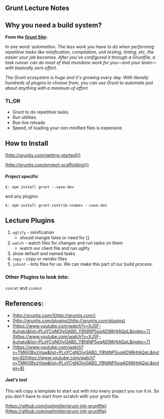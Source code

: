 ## Grunt Lecture Notes

## Why you need a build system?
**From the [Grunt Site](https://gruntjs.com/):** 

*In one word: automation. The less work you have to do when performing repetitive tasks like minification, compilation, unit testing, linting, etc, the easier your job becomes. After you've configured it through a Gruntfile, a task runner can do most of that mundane work for you—and your team—with basically zero effort.*

*The Grunt ecosystem is huge and it's growing every day. With literally hundreds of plugins to choose from, you can use Grunt to automate just about anything with a minimum of effort.*

### TL;DR

- Grunt to do repetitive tasks.
- Run utilities
- Run live reloads
- Speed, of loading your non minified files is expensive. 

## How to Install
[http://gruntjs.com/getting-started]()

[http://gruntjs.com/project-scaffolding]()

#### Project specific
```
$: npm install grunt --save-dev
```
and any plugins:

```
$: npm install grunt-contrib-<name> --save-dev
```

## Lecture Plugins

1. `uglify` - minification 
	- should mangle false or need for []
2. `watch` - watch files for changes and run tasks on them
	- watch our client file and run uglify
3. show default and named tasks
4. `copy` - copy or vendor files
5. `jshint` - lints files for us. We can make this part of our build process.

### Other Plugins to look into:
`concat` and `cssmin`

## References:

- [http://gruntjs.com/](http://gruntjs.com/)
- [http://gruntjs.com/plugins](http://gruntjs.com/plugins)
- [https://www.youtube.com/watch?v=XJ5F-Auhato&list=PLoYCgNOIyGAB0_YBfdNP5oqAD98HtAQqL&index=7](https://www.youtube.com/watch?v=XJ5F-Auhato&list=PLoYCgNOIyGAB0_YBfdNP5oqAD98HtAQqL&index=7)
- [https://www.youtube.com/watch?v=TMKj0BxzVgw&list=PLoYCgNOIyGAB0_YBfdNP5oqAD98HtAQqL&index=8](https://www.youtube.com/watch?v=TMKj0BxzVgw&list=PLoYCgNOIyGAB0_YBfdNP5oqAD98HtAQqL&index=8)

#### Joel's tool
This will copy a template to start out with into every project you run it in. So you don't have to start from scratch with your grunt file.

[https://github.com/joeltmiller/grunt-init-gruntfile](https://github.com/joeltmiller/grunt-init-gruntfile)

